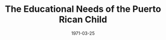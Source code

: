 ---
title: The Educational Needs of the Puerto Rican Child
layout: "tc-single"
hasContentInGallery: true
date: 1971-03-25
---